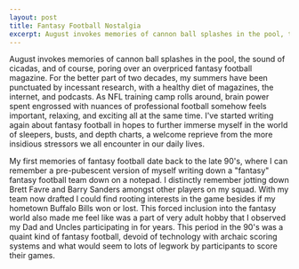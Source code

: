 ```yaml
---
layout: post
title: Fantasy Football Nostalgia  
excerpt: August invokes memories of cannon ball splashes in the pool, the sound of cicadas, and of course, poring over an overpriced fantasy football magazine. For the better part of two decades, my summers have been punctuated by incessant research, with a healthy diet of magazines, the internet, and podcasts.  As NFL training camp rolls around, brain power spent engrossed with nuances of professional
---
```

<p>August invokes memories of cannon ball splashes in the pool, the sound of cicadas, and of course, poring over an overpriced fantasy football magazine. For the better part of two decades, my summers have been punctuated by incessant research, with a healthy diet of magazines, the internet, and podcasts.  As NFL training camp rolls around, brain power spent engrossed with nuances of professional football somehow feels important, relaxing, and exciting all at the same time.  I've started writing again about fantasy football in hopes to further immerse myself in the world of sleepers, busts, and depth charts, a welcome reprieve from the more insidious stressors we all encounter in our daily lives.  </p>
<p> My first memories of fantasy football date back to the late 90's, where I can remember a pre-pubescent version of myself writing down a "fantasy" fantasy football team down on a notepad.  I distinctly remember jotting down Brett Favre and Barry Sanders amongst other players on my squad.  With my team now drafted I could find rooting interests in the game besides if my hometown Buffalo Bills won or lost.  This forced inclusion into the fantasy world also made me feel like was a part of very adult hobby that I observed my Dad and Uncles participating in for years.  This period in the 90's was a quaint kind of fantasy football, devoid of technology with archaic scoring systems and what would seem to lots of legwork by participants to score their games.  </p>


